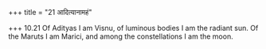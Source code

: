 +++
title = "21 आदित्यानामहं"

+++
10.21 Of Adityas I am Visnu, of luminous bodies I am the radiant sun. Of
the Maruts I am Marici, and among the constellations I am the moon.
